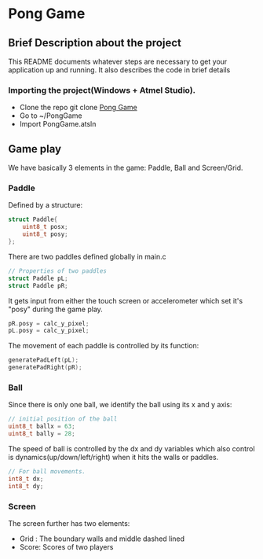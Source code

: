 # Pong Game #

## Brief Description about the project ##

This README documents whatever steps are necessary to get your application up and running. It also describes the code in brief details

### Importing the project(Windows + Atmel Studio). ###

* Clone the repo git clone [Pong Game](git@bitbucket.org:ritvik_sadana/ese519_pong.git)
* Go to ~/PongGame
* Import PongGame.atsln

## Game play ##

We have basically 3 elements in the game: Paddle, Ball and Screen/Grid.

### Paddle ###

Defined by a structure: 

```cpp
struct Paddle{
	uint8_t posx;
	uint8_t posy;
};
```

There are two paddles defined globally in main.c
```cpp
// Properties of two paddles
struct Paddle pL;
struct Paddle pR;
```
It gets input from either the touch screen or accelerometer which set it's "posy" during the game play.

```cpp
pR.posy = calc_y_pixel;
pL.posy = calc_y_pixel;
```

The movement of each paddle is controlled by its function:
```cpp
generatePadLeft(pL);
generatePadRight(pR);
```

### Ball ###

Since there is only one ball, we identify the ball using its x and y axis:
```cpp
// initial position of the ball
uint8_t ballx = 63;
uint8_t bally = 28;
```

The speed of ball is controlled by the dx and dy variables which also control is dynamics(up/down/left/right) when it hits the walls or paddles.
```cpp
// For ball movements.
int8_t dx;
int8_t dy;
```

### Screen ###

The screen further has two elements:
 
* Grid : The boundary walls and middle dashed lined
* Score: Scores of two players


